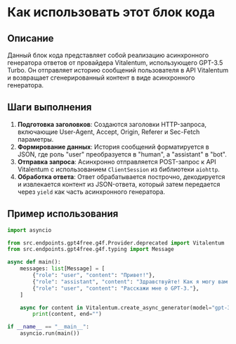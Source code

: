 Как использовать этот блок кода
=========================================================================================

Описание
-------------------------
Данный блок кода представляет собой реализацию асинхронного генератора ответов от провайдера Vitalentum, использующего GPT-3.5 Turbo. Он отправляет историю сообщений пользователя в API Vitalentum и возвращает сгенерированный контент в виде асинхронного генератора.

Шаги выполнения
-------------------------
1. **Подготовка заголовков**: Создаются заголовки HTTP-запроса, включающие User-Agent, Accept, Origin, Referer и Sec-Fetch параметры.
2. **Формирование данных**: История сообщений форматируется в JSON, где роль "user" преобразуется в "human", а "assistant" в "bot".
3. **Отправка запроса**: Асинхронно отправляется POST-запрос к API Vitalentum с использованием `ClientSession` из библиотеки `aiohttp`.
4. **Обработка ответа**: Ответ обрабатывается построчно, декодируется и извлекается контент из JSON-ответа, который затем передается через `yield` как часть асинхронного генератора.

Пример использования
-------------------------

```python
import asyncio

from src.endpoints.gpt4free.g4f.Provider.deprecated import Vitalentum
from src.endpoints.gpt4free.g4f.typing import Message

async def main():
    messages: list[Message] = [
        {"role": "user", "content": "Привет!"},
        {"role": "assistant", "content": "Здравствуйте! Как я могу вам помочь?"},
        {"role": "user", "content": "Расскажи мне о GPT-3."},
    ]

    async for content in Vitalentum.create_async_generator(model="gpt-3.5-turbo", messages=messages):
        print(content, end="")

if __name__ == "__main__":
    asyncio.run(main())